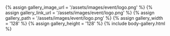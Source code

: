 
{% assign gallery_image_url = '/assets/images/event/logo.png' %}
{% assign gallery_link_url = '/assets/images/event/logo.png' %}
{% assign gallery_path = '/assets/images/event/logo.png' %}
{% assign gallery_width = '128'  %}
{% assign gallery_height = '128'  %}
{% include body-gallery.html %}
